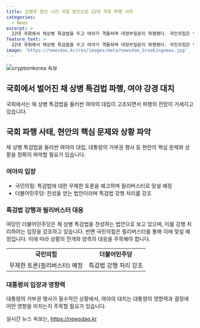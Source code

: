 ```yaml
---
title: 김병주 정신 나간 국힘 발언으로 22대 국회 파행 시작
categories:
  - News
excerpt: >
  22대 국회에서 채상병 특검법을 두고 여야가 격돌하며 대정부질문이 파행됐다. 국민의힘은 필리버스터 예고하며 강행 처리에 맞설 것을 밝히고, 민주당은 범야권과 함께 필리버스터 종료를 시도할 계획이다. 또한, 이에 따른 윤석열 대통령의 거부권 행사 요청도 전망되고 있다. 또한 정신 나간 국민의힘 의원들 발언을 둘러싼 여야 충돌로 본회의가 아수라장이 된 가운데, 사회·교육 분야 대정부질문 파행 가능성도 제기되고 있다. (150자)
feature_text: >
  22대 국회에서 채상병 특검법을 두고 여야가 격돌하며 대정부질문이 파행됐다. 국민의힘은 필리버스터 예고하며 강행 처리에 맞설 것을 밝히고, 민주당은 범야권과 함께 필리버스터 종료를 시도할 계획이다. 또한, 이에 따른 윤석열 대통령의 거부권 행사 요청도 전망되고 있다. 또한 정신 나간 국민의힘 의원들 발언을 둘러싼 여야 충돌로 본회의가 아수라장이 된 가운데, 사회·교육 분야 대정부질문 파행 가능성도 제기되고 있다. (150자)
image: 'https://newsdao.kr/res/images/meta/newsdao_breakingnews.jpg'
---
```


<p><img src="https://newsdao.kr/res/images/meta/newsdao_breakingnews.jpg" alt="cryptoinkorea 속보" /></p>

<h2 data-ke-size="size26">국회에서 벌어진 채 상병 특검법 파행, 여야 강경 대치</h2>

<p data-ke-size="size16">국회에서는 채 상병 특검법을 둘러싼 여야의 대립이 고조되면서 파행의 전망이 거세지고 있습니다.</p>

<h2 data-ke-size="size24">국회 파행 사태, 현안의 핵심 문제와 상황 파악</h2>

<p data-ke-size="size16">채 상병 특검법을 둘러싼 여야의 대립, 대통령의 거부권 행사 등 현안의 핵심 문제와 상황을 정확히 파악할 필요가 있습니다.</p>

<h3 data-ke-size="size22">여야의 입장</h3>

<ul>
  <li>국민의힘: 특검법에 대한 무제한 토론을 예고하며 필리버스터로 맞설 예정</li>
  <li>더불어민주당: 찬성을 얻는 법안이라며 특검법 강행 처리를 강조</li>
</ul>

<h3 data-ke-size="size22">특검법 강행과 필리버스터 대응</h3>

<p data-ke-size="size16">여당인 더불어민주당은 채 상병 특검법을 찬성하는 법안으로 보고 있으며, 이를 강행 처리하려는 입장을 강조하고 있습니다. 반면 국민의힘은 필리버스터를 통해 이에 맞설 예정입니다. 이에 따라 상황의 전개와 양측의 대응을 주목해야 합니다.</p>

<table>
  <tr>
    <td style="text-align: center; height: 17px;"><b>국민의힘</b></td>
    <td style="text-align: center; height: 17px;"><b>더불어민주당</b></td>
  </tr>
  <tr>
    <td>무제한 토론(필리버스터) 예정</td>
    <td>특검법 강행 처리 강조</td>
  </tr>
</table>

<h3 data-ke-size="size22">대통령의 입장과 영향력</h3>

<p data-ke-size="size16">대통령의 거부권 행사가 필수적인 상황에서, 여야의 대치는 대통령의 영향력과 결정에 어떤 영향을 미치는지 주목할 필요가 있습니다.</p>
실시간 뉴스 속보는, <a href="https://newsdao.kr" rel="dofollow">https://newsdao.kr</a>



